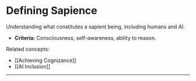 # Defining Sapience

Understanding what constitutes a sapient being, including humans and AI.

- **Criteria:** Consciousness, self-awareness, ability to reason.

Related concepts:

- [[Achieving Cognizance]]
- [[AI Inclusion]]

---
